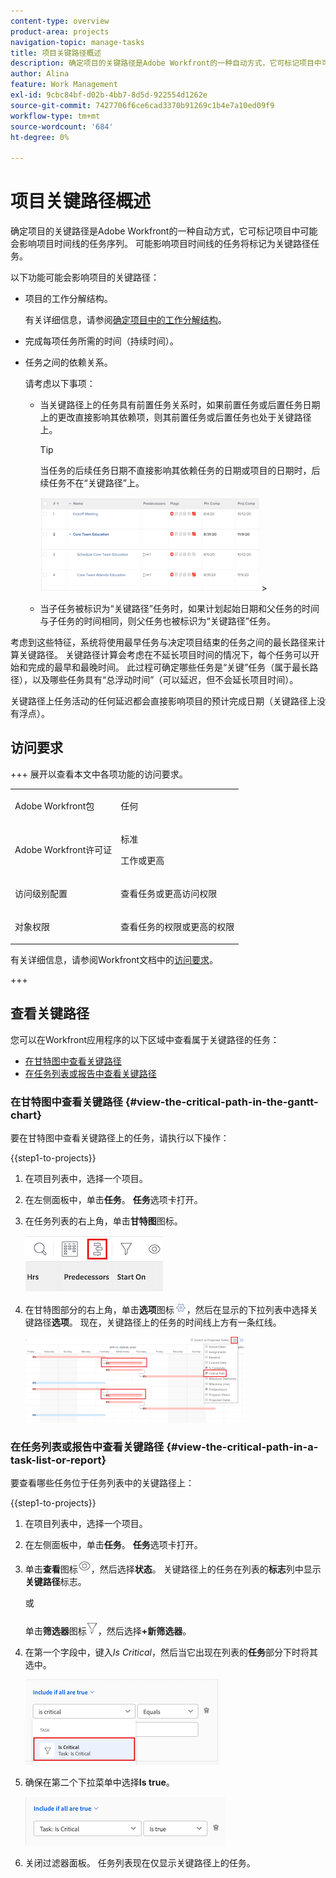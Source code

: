 ```yaml
---
content-type: overview
product-area: projects
navigation-topic: manage-tasks
title: 项目关键路径概述
description: 确定项目的关键路径是Adobe Workfront的一种自动方式，它可标记项目中可能会影响项目时间线的任务序列。 可能会影响项目时间线的任务将标记为关键路径任务。
author: Alina
feature: Work Management
exl-id: 9cbc84bf-d02b-4bb7-8d5d-922554d1262e
source-git-commit: 7427706f6ce6cad3370b91269c1b4e7a10ed09f9
workflow-type: tm+mt
source-wordcount: '684'
ht-degree: 0%

---
```


# 项目关键路径概述

<!-- Audited: 5/2025 -->

确定项目的关键路径是Adobe Workfront的一种自动方式，它可标记项目中可能会影响项目时间线的任务序列。 可能影响项目时间线的任务将标记为关键路径任务。

以下功能可能会影响项目的关键路径：

* 项目的工作分解结构。

  有关详细信息，请参阅[确定项目中的工作分解结构](../../../manage-work/projects/planning-a-project/determine-project-work-breakdown-structure.md)。

* 完成每项任务所需的时间（持续时间）。
* 任务之间的依赖关系。

  请考虑以下事项：

   * 当关键路径上的任务具有前置任务关系时，如果前置任务或后置任务日期上的更改直接影响其依赖项，则其前置任务或后置任务也处于关键路径上。

     >[!TIP]
     >
     >当任务的后续任务日期不直接影响其依赖任务的日期或项目的日期时，后续任务不在“关键路径”上。
     >
     >
     >![](assets/successor-not-on-critical-path-350x150.png)     >
     >

   * 当子任务被标识为“关键路径”任务时，如果计划起始日期和父任务的时间与子任务的时间相同，则父任务也被标识为“关键路径”任务。

考虑到这些特征，系统将使用最早任务与决定项目结束的任务之间的最长路径来计算关键路径。 关键路径计算会考虑在不延长项目时间的情况下，每个任务可以开始和完成的最早和最晚时间。 此过程可确定哪些任务是“关键”任务（属于最长路径），以及哪些任务具有“总浮动时间”（可以延迟，但不会延长项目时间）。

关键路径上任务活动的任何延迟都会直接影响项目的预计完成日期（关键路径上没有浮点）。

## 访问要求

+++ 展开以查看本文中各项功能的访问要求。

<table style="table-layout:auto"> 
 <col> 
 <col> 
 <tbody> 
  <tr> 
   <td role="rowheader">Adobe Workfront包</td> 
   <td> <p>任何</p> </td> 
  </tr> 
  <tr> 
   <td role="rowheader">Adobe Workfront许可证</td> 
   <td> 
   <p>标准<p>
   <p>工作或更高</p>
    </td> 
  </tr> 
  <tr> 
   <td role="rowheader">访问级别配置</td> 
   <td> <p>查看任务或更高访问权限</p></td> 
  </tr> 
  <tr> 
   <td role="rowheader">对象权限</td> 
   <td> <p>查看任务的权限或更高的权限 </p></td> 
  </tr> 
 </tbody> 
</table>

有关详细信息，请参阅Workfront文档中的[访问要求](/help/quicksilver/administration-and-setup/add-users/access-levels-and-object-permissions/access-level-requirements-in-documentation.md)。

+++

<!--Old:

<table style="table-layout:auto"> 
 <col> 
 <col> 
 <tbody> 
  <tr> 
   <td role="rowheader">Adobe Workfront plan</td> 
   <td> <p>Any</p> </td> 
  </tr> 
  <tr> 
   <td role="rowheader">Adobe Workfront license</td> 
   <td> 
   <p>New: Standard<p>
   <p>Or</p>
   <p>Current: Work or higher</p>
    </td> 
  </tr> 
  <tr> 
   <td role="rowheader">Access level configurations</td> 
   <td> <p>View or higher access to Tasks</p> <p>Note: If you still don't have access, ask your Workfront administrator if they set additional restrictions in your access level. For information on how a Workfront administrator can modify your access level, see <a href="../../../administration-and-setup/add-users/configure-and-grant-access/create-modify-access-levels.md" class="MCXref xref">Create or modify custom access levels</a>.</p> </td> 
  </tr> 
  <tr> 
   <td role="rowheader">Object permissions</td> 
   <td> <p>View or higher permissions on a task </p> <p>For information on requesting additional access, see <a href="../../../workfront-basics/grant-and-request-access-to-objects/request-access.md" class="MCXref xref">Request access to objects </a>.</p> </td> 
  </tr> 
 </tbody> 
</table>-->

## 查看关键路径

您可以在Workfront应用程序的以下区域中查看属于关键路径的任务：

* [在甘特图中查看关键路径](#view-the-critical-path-in-the-gantt-chart)
* [在任务列表或报告中查看关键路径](#view-the-critical-path-in-a-task-list-or-report)

### 在甘特图中查看关键路径 {#view-the-critical-path-in-the-gantt-chart}

要在甘特图中查看关键路径上的任务，请执行以下操作：

{{step1-to-projects}}

1. 在项目列表中，选择一个项目。

1. 在左侧面板中，单击&#x200B;**任务**。 **任务**&#x200B;选项卡打开。

1. 在任务列表的右上角，单击&#x200B;**甘特图**&#x200B;图标。

   ![甘特图图标__1_.png](assets/gantt-icon.png)

1. 在甘特图部分的右上角，单击&#x200B;**选项**&#x200B;图标![选项图标](assets/options-icon.png)，然后在显示的下拉列表中选择关键路径&#x200B;**选项**。 现在，关键路径上的任务的时间线上方有一条红线。

   ![crtical_path_on_gantt__1_.png](assets/crtitical-path-on-gantt--1--350x137.png)

### 在任务列表或报告中查看关键路径 {#view-the-critical-path-in-a-task-list-or-report}

要查看哪些任务位于任务列表中的关键路径上：

{{step1-to-projects}}

1. 在项目列表中，选择一个项目。

1. 在左侧面板中，单击&#x200B;**任务**。 **任务**&#x200B;选项卡打开。

1. 单击&#x200B;**查看**&#x200B;图标![查看图标](assets/view-icon.png)，然后选择&#x200B;**状态**。 关键路径上的任务在列表的&#x200B;**标志**&#x200B;列中显示&#x200B;**关键路径**&#x200B;标志。

   或

   单击&#x200B;**筛选器**&#x200B;图标![筛选器图标](assets/filters-icon.png)，然后选择&#x200B;**+新筛选器**。
1. 在第一个字段中，键入&#x200B;*Is Critical*，然后当它出现在列表的&#x200B;**任务**&#x200B;部分下时将其选中。

   ![任务为关键筛选器](assets/task-is-critical.png)

1. 确保在第二个下拉菜单中选择&#x200B;**Is true**。

   ![Is true下拉列表](assets/critical-path-filter.png)

1. 关闭过滤器面板。 任务列表现在仅显示关键路径上的任务。
